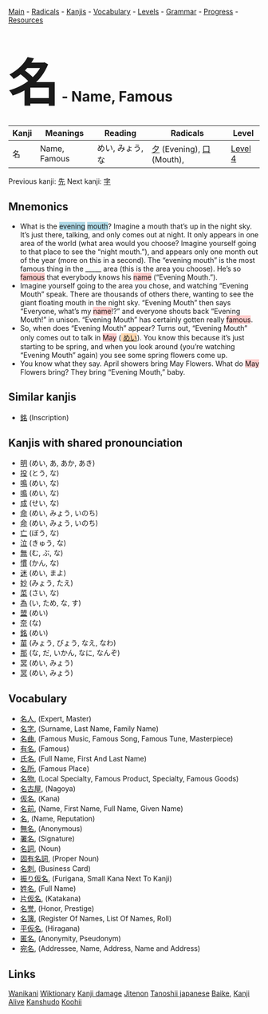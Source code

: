 <style> bigfont {font-size: 100px}</style>
[Main](../README.md) -
[Radicals](../radicals.md) -
[Kanjis](../kanjis.md) -
[Vocabulary](../vocabulary.md) -
[Levels](../levels.md) -
[Grammar](../grammar.md) - 
[Progress](../progress.md) -
[Resources](../resources.md)
# <bigfont> 名</bigfont> - Name, Famous 

| Kanji | Meanings | Reading | Radicals | Level |
| --- | --- | --- | --- | --- |
| 名 | Name, Famous | めい, みょう, な | [夕](../radicals/夕.md) (Evening), [口](../radicals/口.md) (Mouth),  | [Level 4](../levels/wk_level4.md) |

Previous kanji: [先](先.md) Next kanji: [字](字.md) 

## Mnemonics
 * What is the <span style="background-color:#ADD8E6"> evening</span> <span style="background-color:#ADD8E6"> mouth</span>? Imagine a mouth that’s up in the night sky. It’s just there, talking, and only comes out at night. It only appears in one area of the world (what area would you choose? Imagine yourself going to that place to see the “night mouth.”), and appears only one month out of the year (more on this in a second). The “evening mouth” is the most famous thing in the _____ area (this is the area you choose). He’s so <span style="background-color:#ffcccb"> famous</span> that everybody knows his <span style="background-color:#ffcccb"> name</span> (“Evening Mouth.”).
* Imagine yourself going to the area you chose, and watching “Evening Mouth” speak. There are thousands of others there, wanting to see the giant floating mouth in the night sky. “Evening Mouth” then says “Everyone, what’s my <span style="background-color:#ffcccb"> name</span>!?” and everyone shouts back “Evening Mouth!” in unison. “Evening Mouth” has certainly gotten really <span style="background-color:#ffcccb"> famous</span>.
* So, when does “Evening Mouth” appear? Turns out, “Evening Mouth” only comes out to talk in <span style="background-color:#ffcccb"> May</span> (<span style="background-color:#fed8b1"> [めい](https://jisho.org/search/めい)</span>). You know this because it’s just starting to be spring, and when you look around (you’re watching “Evening Mouth” again) you see some spring flowers come up.
* You know what they say. April showers bring May Flowers. What do <span style="background-color:#ffcccb"> May</span> Flowers bring? They bring “Evening Mouth,” baby.


## Similar kanjis
 * [銘](銘.md) (Inscription)



## Kanjis with shared pronounciation
 * [明](明.md) (めい, あ, あか, あき)
* [投](投.md) (とう, な)
* [鳴](鳴.md) (めい, な)
* [鳴](鳴.md) (めい, な)
* [成](成.md) (せい, な)
* [命](命.md) (めい, みょう, いのち)
* [命](命.md) (めい, みょう, いのち)
* [亡](亡.md) (ぼう, な)
* [泣](泣.md) (きゅう, な)
* [無](無.md) (む, ぶ, な)
* [慣](慣.md) (かん, な)
* [迷](迷.md) (めい, まよ)
* [妙](妙.md) (みょう, たえ)
* [菜](菜.md) (さい, な)
* [為](為.md) (い, ため, な, す)
* [盟](盟.md) (めい)
* [奈](奈.md) (な)
* [銘](銘.md) (めい)
* [苗](苗.md) (みょう, びょう, なえ, なわ)
* [那](那.md) (な, だ, いかん, なに, なんぞ)
* [冥](冥.md) (めい, みょう)
* [冥](冥.md) (めい, みょう)



## Vocabulary
 * [名人](../vocabulary/名.md), (Expert, Master)
* [名字](../vocabulary/名.md), (Surname, Last Name, Family Name)
* [名曲](../vocabulary/名.md), (Famous Music, Famous Song, Famous Tune, Masterpiece)
* [有名](../vocabulary/名.md), (Famous)
* [氏名](../vocabulary/名.md), (Full Name, First And Last Name)
* [名所](../vocabulary/名.md), (Famous Place)
* [名物](../vocabulary/名.md), (Local Specialty, Famous Product, Specialty, Famous Goods)
* [名古屋](../vocabulary/名.md), (Nagoya)
* [仮名](../vocabulary/名.md), (Kana)
* [名前](../vocabulary/名.md), (Name, First Name, Full Name, Given Name)
* [名](../vocabulary/名.md), (Name, Reputation)
* [無名](../vocabulary/名.md), (Anonymous)
* [署名](../vocabulary/名.md), (Signature)
* [名詞](../vocabulary/名.md), (Noun)
* [固有名詞](../vocabulary/名.md), (Proper Noun)
* [名刺](../vocabulary/名.md), (Business Card)
* [振り仮名](../vocabulary/名.md), (Furigana, Small Kana Next To Kanji)
* [姓名](../vocabulary/名.md), (Full Name)
* [片仮名](../vocabulary/名.md), (Katakana)
* [名誉](../vocabulary/名.md), (Honor, Prestige)
* [名簿](../vocabulary/名.md), (Register Of Names, List Of Names, Roll)
* [平仮名](../vocabulary/名.md), (Hiragana)
* [匿名](../vocabulary/名.md), (Anonymity, Pseudonym)
* [宛名](../vocabulary/名.md), (Addressee, Name, Address, Name and Address)




## Links 


[Wanikani](https://www.wanikani.com/kanji/名)
[Wiktionary](https://en.wiktionary.org/wiki/名)
[Kanji damage](http://www.kanjidamage.com/kanji/search?utf8=✓&q=名)
[Jitenon](https://jitenon.com/kanji/名)
[Tanoshii japanese](https://www.tanoshiijapanese.com/dictionary/kanji.cfm?k=名)
[Baike](https://baike.baidu.com/item/名),
[Kanji Alive](https://app.kanjialive.com/名)
[Kanshudo](https://www.kanshudo.com/searchmn?q=名)
[Koohii](https://kanji.koohii.com/study/kanji/名)
